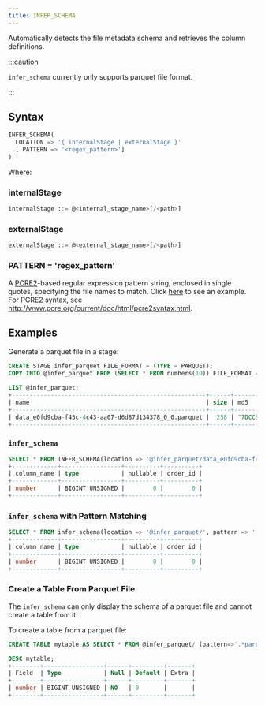 ```yaml
---
title: INFER_SCHEMA
---
```


Automatically detects the file metadata schema and retrieves the column definitions.


:::caution

`infer_schema` currently only supports parquet file format.

:::

## Syntax

```sql
INFER_SCHEMA(
  LOCATION => '{ internalStage | externalStage }'
  [ PATTERN => '<regex_pattern>']
)
```

Where:

### internalStage

```sql
internalStage ::= @<internal_stage_name>[/<path>]
```

### externalStage

```sql
externalStage ::= @<external_stage_name>[/<path>]
```

### PATTERN = 'regex_pattern'

A [PCRE2](https://www.pcre.org/current/doc/html/)-based regular expression pattern string, enclosed in single quotes, specifying the file names to match. Click [here](#loading-data-with-pattern-matching) to see an example. For PCRE2 syntax, see http://www.pcre.org/current/doc/html/pcre2syntax.html.

## Examples

Generate a parquet file in a stage:

```sql
CREATE STAGE infer_parquet FILE_FORMAT = (TYPE = PARQUET);
COPY INTO @infer_parquet FROM (SELECT * FROM numbers(10)) FILE_FORMAT = (TYPE = PARQUET);
```

```sql
LIST @infer_parquet;
+-------------------------------------------------------+------+------------------------------------+-------------------------------+---------+
| name                                                  | size | md5                                | last_modified                 | creator |
+-------------------------------------------------------+------+------------------------------------+-------------------------------+---------+
| data_e0fd9cba-f45c-4c43-aa07-d6d87d134378_0_0.parquet |  258 | "7DCC9FFE04EA1F6882AED2CF9640D3D4" | 2023-02-09 05:21:52.000 +0000 | NULL    |
+-------------------------------------------------------+------+------------------------------------+-------------------------------+---------+
```

### `infer_schema`


```sql
SELECT * FROM INFER_SCHEMA(location => '@infer_parquet/data_e0fd9cba-f45c-4c43-aa07-d6d87d134378_0_0.parquet');
+-------------+-----------------+----------+----------+
| column_name | type            | nullable | order_id |
+-------------+-----------------+----------+----------+
| number      | BIGINT UNSIGNED |        0 |        0 |
+-------------+-----------------+----------+----------+
```

### `infer_schema` with Pattern Matching

```sql
SELECT * FROM infer_schema(location => '@infer_parquet/', pattern => '.*parquet');
+-------------+-----------------+----------+----------+
| column_name | type            | nullable | order_id |
+-------------+-----------------+----------+----------+
| number      | BIGINT UNSIGNED |        0 |        0 |
+-------------+-----------------+----------+----------+
```

### Create a Table From Parquet File

The `infer_schema` can only display the schema of a parquet file and cannot create a table from it. 

To create a table from a parquet file:

```sql
CREATE TABLE mytable AS SELECT * FROM @infer_parquet/ (pattern=>'.*parquet') LIMIT 0;

DESC mytable;
+--------+-----------------+------+---------+-------+
| Field  | Type            | Null | Default | Extra |
+--------+-----------------+------+---------+-------+
| number | BIGINT UNSIGNED | NO   | 0       |       |
+--------+-----------------+------+---------+-------+
```
